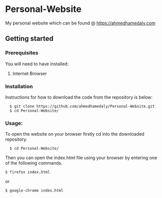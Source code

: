 # Personal-Website
My personal website which can be found @ https://ahmedhamedaly.com

## Getting started
  ### Prerequisites
  You will need to have installed:
  1. Internet Browser
  
 
 ### Installation

Instructions for how to download the code from the repository is below:

```
  $ git clone https://github.com/ahmedhamedaly/Personal-Website.git
  $ cd Personal-Website/
```

### Usage:
  To open the website on your browser firstly cd into the downloaded repository.
```
  $ cd Personal-Website/
```
  Then you can open the index.html file using your browser by entering one of the following commands.
  ```
  $ firefox index.html
  ```
  or
  ```
  $ google-chrome index.html
  ```
 
